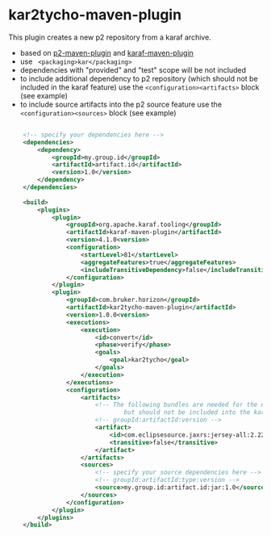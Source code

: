 # kar2tycho-maven-plugin

This plugin creates a new p2 repository from a karaf archive.

* based on [p2-maven-plugin](https://github.com/reficio/p2-maven-plugin) and [karaf-maven-plugin](https://github.com/apache/karaf/blob/master/manual/src/main/asciidoc/developer-guide/karaf-maven-plugin.adoc) 
* use <code> &lt;packaging&gt;kar&lt;/packaging&gt;</code>
* dependencies with "provided" and "test" scope will be not included
* to include additional dependency to p2 repository (which should not be included in the karaf feature) use the <code>&lt;configuration&gt;&lt;artifacts&gt;</code> block (see example)
* to include source artifacts into the p2 source feature use the <code>&lt;configuration&gt;&lt;sources&gt;</code> block (see example)

```xml

	<!-- specify your dependencies here -->
	<dependencies>
		<dependency>
			<groupId>my.group.id</groupId>
			<artifactId>artifact.id</artifactId>
			<version>1.0</version>
		</dependency>
	</dependencies>
	
	<build>
		<plugins>
			<plugin>
				<groupId>org.apache.karaf.tooling</groupId>
				<artifactId>karaf-maven-plugin</artifactId>
				<version>4.1.0<version>
				<configuration>
					<startLevel>81</startLevel>
					<aggregateFeatures>true</aggregateFeatures>
					<includeTransitiveDependency>false</includeTransitiveDependency>
				</configuration>
			</plugin>
			<plugin>
				<groupId>com.bruker.horizon</groupId>
				<artifactId>kar2tycho-maven-plugin</artifactId>
				<version>1.0.0<version>
				<executions>
					<execution>
						<id>convert</id>
						<phase>verify</phase>
						<goals>
							<goal>kar2tycho</goal>
						</goals>
					</execution>
				</executions>
				<configuration>
					<artifacts>
						<!-- The following bundles are needed for the eclipse RCP client, 
								but should not be included into the karaf feature -->
						<!-- groupId:artifactId:version -->
						<artifact>
							<id>com.eclipsesource.jaxrs:jersey-all:2.22.2</id>
							<transitive>false</transitive>
						</artifact>
					</artifacts>
					<sources>
						<!-- specify your source dependencies here -->
						<!-- groupId:artifactId:type:version -->
						<source>my.group.id:artifact.id:jar:1.0</source>
					</sources>
				</configuration>
			</plugin>
		</plugins>
	</build>
```
